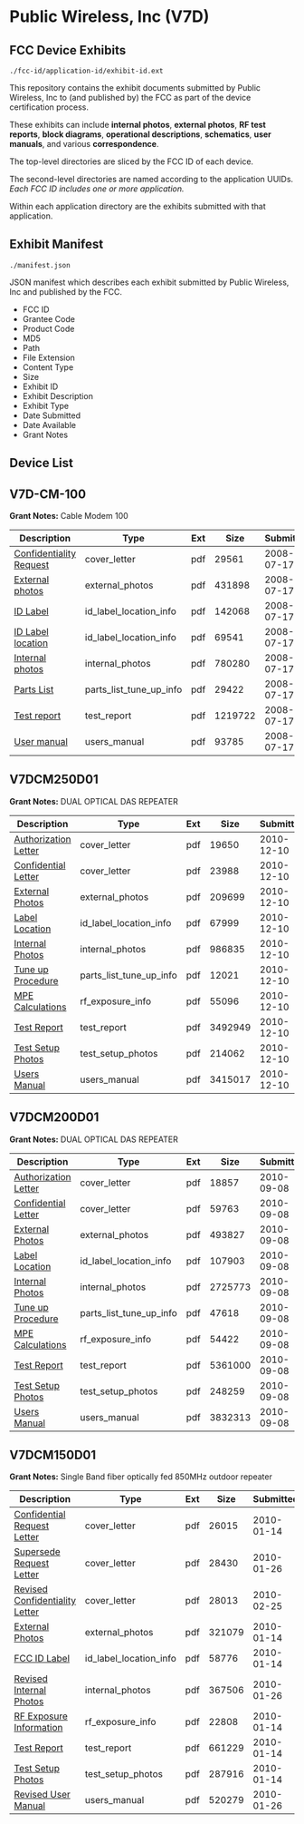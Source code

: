 # Public Wireless, Inc (V7D)
## FCC Device Exhibits

```
./fcc-id/application-id/exhibit-id.ext
```

This repository contains the exhibit documents submitted by Public Wireless, Inc to (and published by) the FCC as part of the device certification process.

These exhibits can include **internal photos**, **external photos**, **RF test reports**, **block diagrams**, **operational descriptions**, **schematics**, **user manuals**, and various **correspondence**.

The top-level directories are sliced by the FCC ID of each device.

The second-level directories are named according to the application UUIDs. *Each FCC ID includes one or more application.*

Within each application directory are the exhibits submitted with that application. 

## Exhibit Manifest

```
./manifest.json
```

JSON manifest which describes each exhibit submitted by Public Wireless, Inc and published by the FCC.

- FCC ID
- Grantee Code
- Product Code
- MD5
- Path
- File Extension
- Content Type
- Size
- Exhibit ID
- Exhibit Description
- Exhibit Type
- Date Submitted
- Date Available
- Grant Notes

## Device List
## V7D-CM-100
**Grant Notes:** Cable Modem 100

| Description | Type | Ext | Size | Submitted | Available |
| ----------- | ---- | --- | ---- | --------- | --------- |
| [Confidentiality Request](V7D-CM-100/766be72eaeb64fe9d37bc85b8bc517e6/972509.pdf) | cover_letter | pdf | 29561 | 2008-07-17 | 2008-07-17 |
| [External photos](V7D-CM-100/766be72eaeb64fe9d37bc85b8bc517e6/972521.pdf) | external_photos | pdf | 431898 | 2008-07-17 | 2008-07-17 |
| [ID Label](V7D-CM-100/766be72eaeb64fe9d37bc85b8bc517e6/972519.pdf) | id_label_location_info | pdf | 142068 | 2008-07-17 | 2008-07-17 |
| [ID Label location](V7D-CM-100/766be72eaeb64fe9d37bc85b8bc517e6/972520.pdf) | id_label_location_info | pdf | 69541 | 2008-07-17 | 2008-07-17 |
| [Internal photos](V7D-CM-100/766be72eaeb64fe9d37bc85b8bc517e6/972518.pdf) | internal_photos | pdf | 780280 | 2008-07-17 | 2008-07-17 |
| [Parts List](V7D-CM-100/766be72eaeb64fe9d37bc85b8bc517e6/972517.pdf) | parts_list_tune_up_info | pdf | 29422 | 2008-07-17 | 2008-07-17 |
| [Test report](V7D-CM-100/766be72eaeb64fe9d37bc85b8bc517e6/972516.pdf) | test_report | pdf | 1219722 | 2008-07-17 | 2008-07-17 |
| [User manual](V7D-CM-100/766be72eaeb64fe9d37bc85b8bc517e6/972515.pdf) | users_manual | pdf | 93785 | 2008-07-17 | 2008-07-17 |
## V7DCM250D01
**Grant Notes:** DUAL OPTICAL DAS REPEATER

| Description | Type | Ext | Size | Submitted | Available |
| ----------- | ---- | --- | ---- | --------- | --------- |
| [Authorization Letter](V7DCM250D01/822416a6c24fa92eec7005349d2d3f6b/1389085.pdf) | cover_letter | pdf | 19650 | 2010-12-10 | 2010-12-13 |
| [Confidential Letter](V7DCM250D01/822416a6c24fa92eec7005349d2d3f6b/1389086.pdf) | cover_letter | pdf | 23988 | 2010-12-10 | 2010-12-13 |
| [External Photos](V7DCM250D01/822416a6c24fa92eec7005349d2d3f6b/1389081.pdf) | external_photos | pdf | 209699 | 2010-12-10 | 2011-06-08 |
| [Label Location](V7DCM250D01/822416a6c24fa92eec7005349d2d3f6b/1389087.pdf) | id_label_location_info | pdf | 67999 | 2010-12-10 | 2010-12-13 |
| [Internal Photos](V7DCM250D01/822416a6c24fa92eec7005349d2d3f6b/1389082.pdf) | internal_photos | pdf | 986835 | 2010-12-10 | 2011-06-08 |
| [Tune up Procedure](V7DCM250D01/822416a6c24fa92eec7005349d2d3f6b/1389090.pdf) | parts_list_tune_up_info | pdf | 12021 | 2010-12-10 | 2010-12-13 |
| [MPE Calculations](V7DCM250D01/822416a6c24fa92eec7005349d2d3f6b/1389088.pdf) | rf_exposure_info | pdf | 55096 | 2010-12-10 | 2010-12-13 |
| [Test Report](V7DCM250D01/822416a6c24fa92eec7005349d2d3f6b/1389089.pdf) | test_report | pdf | 3492949 | 2010-12-10 | 2010-12-13 |
| [Test Setup Photos](V7DCM250D01/822416a6c24fa92eec7005349d2d3f6b/1389084.pdf) | test_setup_photos | pdf | 214062 | 2010-12-10 | 2011-06-08 |
| [Users Manual](V7DCM250D01/822416a6c24fa92eec7005349d2d3f6b/1389083.pdf) | users_manual | pdf | 3415017 | 2010-12-10 | 2011-06-08 |
## V7DCM200D01
**Grant Notes:** DUAL OPTICAL DAS REPEATER

| Description | Type | Ext | Size | Submitted | Available |
| ----------- | ---- | --- | ---- | --------- | --------- |
| [Authorization Letter](V7DCM200D01/c99d6d4def6e99708c51bdd4256d4042/1339881.pdf) | cover_letter | pdf | 18857 | 2010-09-08 | 2010-09-09 |
| [Confidential Letter](V7DCM200D01/c99d6d4def6e99708c51bdd4256d4042/1339882.pdf) | cover_letter | pdf | 59763 | 2010-09-08 | 2010-09-09 |
| [External Photos](V7DCM200D01/c99d6d4def6e99708c51bdd4256d4042/1339877.pdf) | external_photos | pdf | 493827 | 2010-09-08 | 2011-03-07 |
| [Label Location](V7DCM200D01/c99d6d4def6e99708c51bdd4256d4042/1339883.pdf) | id_label_location_info | pdf | 107903 | 2010-09-08 | 2010-09-09 |
| [Internal Photos](V7DCM200D01/c99d6d4def6e99708c51bdd4256d4042/1339878.pdf) | internal_photos | pdf | 2725773 | 2010-09-08 | 2011-03-07 |
| [Tune up Procedure](V7DCM200D01/c99d6d4def6e99708c51bdd4256d4042/1339886.pdf) | parts_list_tune_up_info | pdf | 47618 | 2010-09-08 | 2010-09-09 |
| [MPE Calculations](V7DCM200D01/c99d6d4def6e99708c51bdd4256d4042/1339884.pdf) | rf_exposure_info | pdf | 54422 | 2010-09-08 | 2010-09-09 |
| [Test Report](V7DCM200D01/c99d6d4def6e99708c51bdd4256d4042/1339885.pdf) | test_report | pdf | 5361000 | 2010-09-08 | 2010-09-09 |
| [Test Setup Photos](V7DCM200D01/c99d6d4def6e99708c51bdd4256d4042/1339880.pdf) | test_setup_photos | pdf | 248259 | 2010-09-08 | 2011-03-07 |
| [Users Manual](V7DCM200D01/c99d6d4def6e99708c51bdd4256d4042/1339879.pdf) | users_manual | pdf | 3832313 | 2010-09-08 | 2011-03-07 |
## V7DCM150D01
**Grant Notes:** Single Band fiber optically fed 850MHz outdoor repeater

| Description | Type | Ext | Size | Submitted | Available |
| ----------- | ---- | --- | ---- | --------- | --------- |
| [Confidential Request Letter](V7DCM150D01/36512129cd4d602a4468b48393e509e7/1227592.pdf) | cover_letter | pdf | 26015 | 2010-01-14 | 2010-01-14 |
| [Supersede Request Letter](V7DCM150D01/36512129cd4d602a4468b48393e509e7/1233336.pdf) | cover_letter | pdf | 28430 | 2010-01-26 | 2010-01-14 |
| [Revised Confidentiality Letter](V7DCM150D01/36512129cd4d602a4468b48393e509e7/1245671.pdf) | cover_letter | pdf | 28013 | 2010-02-25 | 2010-01-14 |
| [External Photos](V7DCM150D01/36512129cd4d602a4468b48393e509e7/1227593.pdf) | external_photos | pdf | 321079 | 2010-01-14 | 2010-01-14 |
| [FCC ID Label](V7DCM150D01/36512129cd4d602a4468b48393e509e7/1227594.pdf) | id_label_location_info | pdf | 58776 | 2010-01-14 | 2010-01-14 |
| [Revised Internal Photos](V7DCM150D01/36512129cd4d602a4468b48393e509e7/1233337.pdf) | internal_photos | pdf | 367506 | 2010-01-26 | 2010-01-14 |
| [RF Exposure Information](V7DCM150D01/36512129cd4d602a4468b48393e509e7/1227598.pdf) | rf_exposure_info | pdf | 22808 | 2010-01-14 | 2010-01-14 |
| [Test Report](V7DCM150D01/36512129cd4d602a4468b48393e509e7/1227600.pdf) | test_report | pdf | 661229 | 2010-01-14 | 2010-01-14 |
| [Test Setup Photos](V7DCM150D01/36512129cd4d602a4468b48393e509e7/1227601.pdf) | test_setup_photos | pdf | 287916 | 2010-01-14 | 2010-01-14 |
| [Revised User Manual](V7DCM150D01/36512129cd4d602a4468b48393e509e7/1233338.pdf) | users_manual | pdf | 520279 | 2010-01-26 | 2010-01-14 |
